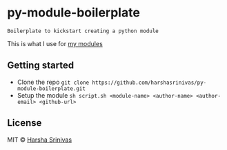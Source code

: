# py-module-boilerplate

`Boilerplate to kickstart creating a python module`

This is what I use for [my modules](https://github.com/harshasrinivas?tab=repositories)

## Getting started

* Clone the repo `git clone https://github.com/harshasrinivas/py-module-boilerplate.git`
* Setup the module `sh script.sh <module-name> <author-name> <author-email> <github-url>`

## License

MIT © [Harsha Srinivas](https://in.linkedin.com/in/harshasrinivas)

